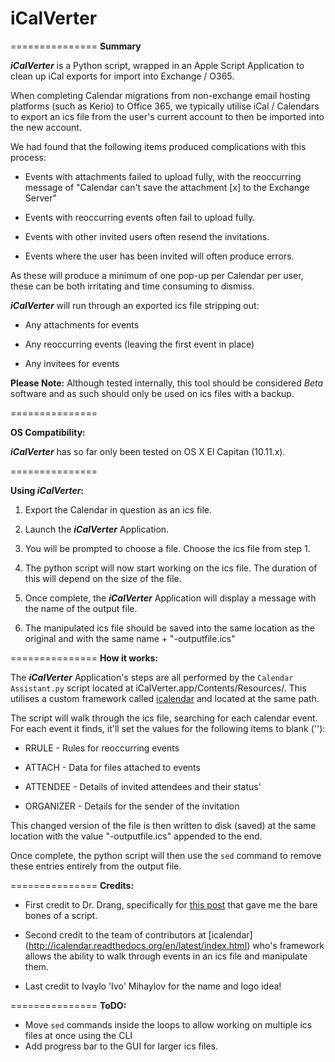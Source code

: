 # iCalVerter
===============
**Summary**

***iCalVerter*** is a Python script, wrapped in an Apple Script Application to clean up iCal exports for import into Exchange / O365.

When completing Calendar migrations from non-exchange email hosting platforms (such as Kerio) to Office 365, we typically utilise iCal / Calendars to export an ics file from the user's current account to then be imported into the new account.

We had found that the following items produced complications with this process:

- Events with attachments failed to upload fully, with the reoccurring message of "Calendar can't save the attachment [x] to the Exchange Server"

- Events with reoccurring events often fail to upload fully.

- Events with other invited users often resend the invitations.

- Events where the user has been invited will often produce errors.

As these will produce a minimum of one pop-up per Calendar per user, these can be both irritating and time consuming to dismiss.

***iCalVerter*** will run through an exported ics file stripping out:

- Any attachments for events

- Any reoccurring events (leaving the first event in place)

- Any invitees for events

**Please Note:** Although tested internally, this tool should be considered *Beta* software and as such should only be used on ics files with a backup.

===============

**OS Compatibility:**

***iCalVerter*** has so far only been tested on OS X El Capitan (10.11.x). 


===============

**Using *iCalVerter*:**

1) Export the Calendar in question as an ics file.

2) Launch the ***iCalVerter*** Application.

3) You will be prompted to choose a file. Choose the ics file from step 1.

4) The python script will now start working on the ics file. The duration of this will depend on the size of the file.

5) Once complete, the ***iCalVerter*** Application will display a message with the name of the output file.

6) The manipulated ics file should be saved into the same location as the original and with the same name + "-outputfile.ics"



===============
**How it works:**

The ***iCalVerter*** Application's steps are all performed by the `Calendar Assistant.py` script located at iCalVerter.app/Contents/Resources/. This utilises a custom framework called [icalendar](http://icalendar.readthedocs.org/en/latest/index.html) and located at the same path.

The script will walk through the ics file, searching for each calendar event. For each event it finds, it'll set the values for the following items to blank (''):

- RRULE - Rules for reoccurring events

- ATTACH - Data for files attached to events

- ATTENDEE - Details of invited attendees and their status'

- ORGANIZER - Details for the sender of the invitation

This changed version of the file is then written to disk (saved) at the same location with the value "-outputfile.ics" appended to the end.


Once complete, the python script will then use the `sed` command to remove these entries entirely from the output file.


===============
**Credits:**

- First credit to Dr. Drang, specifically for [this post](http://www.leancrew.com/all-this/2014/10/fixing-my-calendar-fixes) that gave me the bare bones of a script.

- Second credit to the team of contributors at [icalendar] (http://icalendar.readthedocs.org/en/latest/index.html) who's framework allows the ability to walk through events in an ics file and manipulate them.

- Last credit to Ivaylo 'Ivo' Mihaylov for the name and logo idea!


===============
**ToDO:**
- Move `sed` commands inside the loops to allow working on multiple ics files at once using the CLI
- Add progress bar to the GUI for larger ics files.




